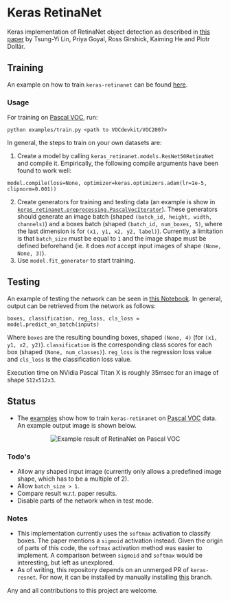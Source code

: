 # Keras RetinaNet
Keras implementation of RetinaNet object detection as described in [this paper](https://arxiv.org/abs/1708.02002) by Tsung-Yi Lin, Priya Goyal, Ross Girshick, Kaiming He and Piotr Dollár.

## Training
An example on how to train `keras-retinanet` can be found [here](https://github.com/delftrobotics/keras-retinanet/blob/master/examples/train.py).

### Usage
For training on [Pascal VOC](http://host.robots.ox.ac.uk/pascal/VOC/), run:
```
python examples/train.py <path to VOCdevkit/VOC2007>
```

In general, the steps to train on your own datasets are:
1) Create a model by calling `keras_retinanet.models.ResNet50RetinaNet` and compile it. Empirically, the following compile arguments have been found to work well:
```
model.compile(loss=None, optimizer=keras.optimizers.adam(lr=1e-5, clipnorm=0.001))
```
2) Create generators for training and testing data (an example is show in [`keras_retinanet.preprocessing.PascalVocIterator`](https://github.com/delftrobotics/keras-retinanet/blob/master/keras_retinanet/preprocessing/pascal_voc.py)). These generators should generate an image batch (shaped `(batch_id, height, width, channels)`) and a boxes batch (shaped `(batch_id, num_boxes, 5)`, where the last dimension is for `(x1, y1, x2, y2, label)`). Currently, a limitation is that `batch_size` must be equal to `1` and the image shape must be defined beforehand (ie. it does _not_ accept input images of shape `(None, None, 3)`).
3) Use `model.fit_generator` to start training.

## Testing
An example of testing the network can be seen in [this Notebook](https://github.com/delftrobotics/keras-retinanet/blob/master/examples/ResNet50RetinaNet%20-%20Pascal%20VOC.ipynb). In general, output can be retrieved from the network as follows:
```
boxes, classification, reg_loss, cls_loss = model.predict_on_batch(inputs)
```

Where `boxes` are the resulting bounding boxes, shaped `(None, 4)` (for `(x1, y1, x2, y2)`). `classification` is the corresponding class scores for each box (shaped `(None, num_classes)`). `reg_loss` is the regression loss value and `cls_loss` is the classification loss value.

Execution time on NVidia Pascal Titan X is roughly 35msec for an image of shape `512x512x3`.

## Status
* The [examples](https://github.com/delftrobotics/keras-retinanet/tree/master/examples) show how to train `keras-retinanet` on [Pascal VOC](http://host.robots.ox.ac.uk/pascal/VOC/) data. An example output image is shown below.

<p align="center">
  <img src="https://github.com/delftrobotics/keras-retinanet/blob/master/images/pascal_voc.png" alt="Example result of RetinaNet on Pascal VOC"/>
</p>

### Todo's
* Allow any shaped input image (currently only allows a predefined image shape, which has to be a multiple of 2).
* Allow `batch_size > 1`.
* Compare result w.r.t. paper results.
* Disable parts of the network when in test mode.

### Notes
* This implementation currently uses the `softmax` activation to classify boxes. The paper mentions a `sigmoid` activation instead. Given the origin of parts of this code, the `softmax` activation method was easier to implement. A comparison between `sigmoid` and `softmax` would be interesting, but left as unexplored.
* As of writing, this repository depends on an unmerged PR of `keras-resnet`. For now, it can be installed by manually installing [this](https://github.com/delftrobotics-forks/keras-resnet/tree/expose-intermediate) branch.

Any and all contributions to this project are welcome.
